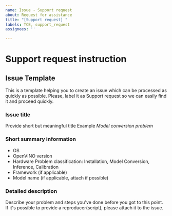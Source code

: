 ```yaml
---
name: Issue - Support request
about: Request for assistance
title: "[Support request] "
labels: TCE, support_request
assignees: ''

---
```


# Support request instruction

## Issue Template

This is a template helping you to create an issue which can be processed as quickly as possible. Please, label it as Support request so we can easily find it and proceed quickly.  

### Issue title
Provide short but meaningful title
Example *Model <modelname> conversion problem*

### Short summary information
- OS
- OpenVINO version
- Hardware
 Problem classification: Installation, Model Conversion, Inference, Calibration
- Framework (if applicable)
- Model name (if applicable, attach if possible)

### Detailed description
Describe your problem and steps you've done before you got to this point.
If it's possible to provide a reproducer(script), please attach it to the issue.
